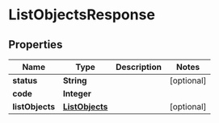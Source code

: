 
# ListObjectsResponse

## Properties
Name | Type | Description | Notes
------------ | ------------- | ------------- | -------------
**status** | **String** |  |  [optional]
**code** | **Integer** |  | 
**listObjects** | [**ListObjects**](ListObjects.md) |  |  [optional]



